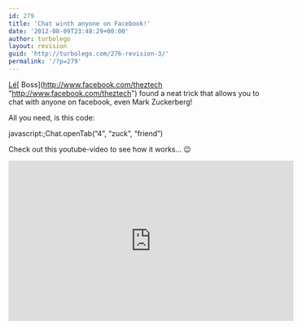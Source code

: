 ```yaml
---
id: 279
title: 'Chat winth anyone on Facebook!'
date: '2012-08-09T23:48:29+00:00'
author: turbolego
layout: revision
guid: 'http://turbolego.com/276-revision-3/'
permalink: '/?p=279'
---
```


[Lé](http://www.facebook.com/theztech "http://www.facebook.com/theztech")[ Boss](http://www.facebook.com/theztech "http://www.facebook.com/theztech") found a neat trick that allows you to chat with anyone on facebook, even Mark Zuckerberg!

All you need, is this code:

javascript:;Chat.openTab(“4”, “zuck”, “friend”)

Check out this youtube-video to see how it works… 😉

<iframe allowfullscreen="" frameborder="0" height="315" loading="lazy" src="http://www.youtube.com/embed/P4EdD8at_tE" width="560"></iframe>